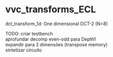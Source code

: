 # vvc_transforms_ECL

dct_transform_1d: One dimensional DCT-2 (N=8)


TODO: criar testbench <br>
      aprofundar decomp even-odd para Depth1 <br>
      expandir para 2 dimensões (transpose memory) <br>
      sintetizar circuito
